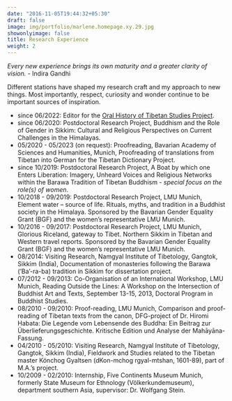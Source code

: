 ```yaml
---
date: "2016-11-05T19:44:32+05:30"
draft: false
image: img/portfolio/marlene.homepage.xy.29.jpg
showonlyimage: false
title: Research Experience
weight: 2
---
```


*Every new experience brings its own maturity and a greater clarity of vision.* - Indira Gandhi 

Different stations have shaped my research craft and my approach to new things. Most importantly, respect, curiosity and wonder continue to be important sources of inspiration.
<!--more-->

- since 06/2022: Editor for the [Oral History of Tibetan Studies Project](https://oralhistory.iats.info/).
- since 06/2020: Postdoctoral Research Project, Buddhism and the Role of Gender in Sikkim: Cultural and Religious Perspectives on Current Challenges in the Himalayas.
- 05/2020 - 05/2023 (on request): Proofreading, Bavarian Academy of Sciences and Humanities, Munich, Proofreading of translations from Tibetan into German for the Tibetan Dictionary Project.
- since 10/2019: Postdoctoral Research Project, A Boat by which one Enters Liberation: Imagery, Unheard Voices and Religious Networks within the Barawa Tradition of Tibetan Buddhism - *special focus on the role(s) of women*.
- 10/2018 - 09/2019: Postdoctoral Research Project, LMU Munich, Element water – source of life. Rituals, myths, and tradition in a Buddhist society in the Himalaya. Sponsored by the Bavarian Gender Equality Grant (BGF) and the women’s representative LMU Munich.
- 10/2016 - 09/2017: Postdoctoral Research Project, LMU Munich, Glorious Riceland, gateway to Tibet. Northern Sikkim in Tibetan and Western travel reports. Sponsored by the Bavarian Gender Equality Grant (BGF) and the women’s representative LMU Munich.
- 08/2014: Visiting Research, Namgyal Institute of Tibetology, Gangtok, Sikkim (India), Documentation of monasteries following the Barawa (’Ba’-ra-ba) tradition in Sikkim for dissertation project.
- 07/2012 - 09/2013: Co-Organisation of an International Workshop, LMU Munich, Reading Outside the Lines: A Workshop on the Intersection of Buddhist Art and Texts, September 13-15, 2013, Doctoral Program in Buddhist Studies.
- 08/2010 - 09/2010: Proof-reading, LMU Munich, Comparison and proof-reading of Tibetan texts from the canon, DFG-project of Dr. Hiromi Habata: Die Legende vom Lebensende des Buddha: Ein Beitrag zur Überlieferungsgeschichte. Kritische Edition und Analyse der Mahāyāna-Fassung.
- 04/2010 - 05/2010: Visiting Research, Namgyal Institute of Tibetology, Gangtok, Sikkim (India), Fieldwork and Studies related to the Tibetan master Könchog Gyaltsen (dKon-mchog rgyal-mtshan, 1601-89), part of M.A.’s project.
- 10/2009 - 02/2010: Internship, Five Continents Museum Munich, formerly State Museum for Ethnology (Völkerkundemuseum), department southern Asia, supervisor: Dr. Wolfgang Stein.
